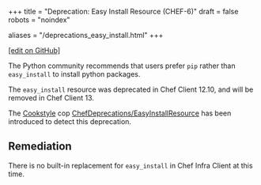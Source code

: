 +++
title = "Deprecation: Easy Install Resource (CHEF-6)"
draft = false
robots = "noindex"

aliases = "/deprecations_easy_install.html"
+++

[\[edit on GitHub\]](https://github.com/chef/chef-web-docs/blob/master/content/deprecations_easy_install.md)

The Python community recommends that users prefer `pip` rather than
`easy_install` to install python packages.

The `easy_install` resource was deprecated in Chef Client 12.10, and
will be removed in Chef Client 13.

The [Cookstyle](/workstation/cookstyle/) cop
[ChefDeprecations/EasyInstallResource](https://github.com/chef/cookstyle/blob/master/docs/cops_chefdeprecations.md#chefdeprecationseasyinstallresource)
has been introduced to detect this deprecation.

## Remediation

There is no built-in replacement for `easy_install` in Chef Infra Client
at this time.
